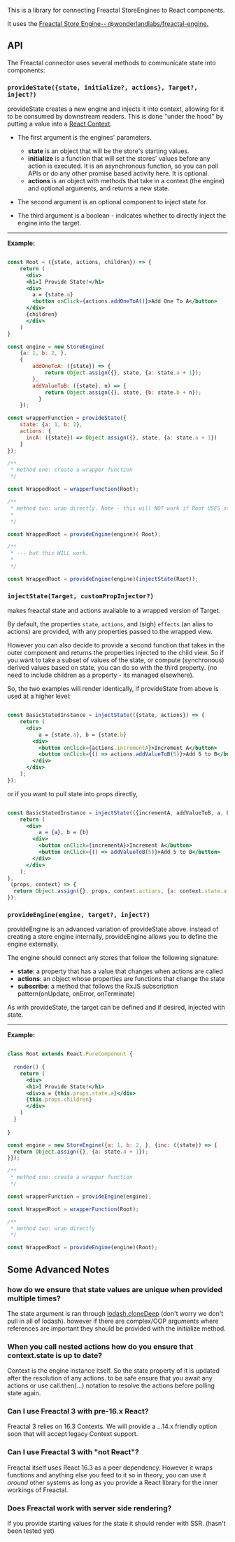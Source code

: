 This is a library for connecting Freactal StoreEngines to React components. 

It uses the [Freactal Store Engine-- @wonderlandlabs/freactal-engine.](https://github.com/bingomanatee/freactal3)

## API 

The Freactal connector uses several methods to communicate state into components:

### `provideState({state, initialize?, actions}, Target?, inject?)`

provideState creates a new engine and injects it into context, allowing for it to be consumed
by downstream readers. This is done "under the hood" by putting a value into a 
[React Context](https://reactjs.org/docs/context.html). 

* The first argument is the engines' parameters.
  * **state** is an object that will be the store's starting values.
  * **initialize** is a function that will set the stores' values before any action is
    executed. It is an asynchronous function, so you can poll APIs or do any other 
    promise based activity here. It is optional. 
  * **actions** is an object with methods that take in a context (the engine) and 
    optional arguments, and returns a new state. 
    
* The second argument is an optional component to inject state for. 
* The third argument is a boolean - indicates whether to directly inject the engine into the target. 

---- 

**Example:**

```jsx harmony

const Root = ({state, actions, children}) => {
    return (
      <div>
      <h1>I Provide State!</h1>
      <div>
        a = {state.a}
        <button onClick={actions.addOneToA()}>Add One To A</button>
      </div>
      {children}
      </div>
    )
}

const engine = new StoreEngine(
    {a: 1, b: 2, },
    {
        addOneToA: ({state}) => {
            return Object.assign({}, state, {a: state.a + 1});
        },
        addValueToB: ({state}, n) => {
            return Object.assign({}, state, {b: state.b + n});
          }
    });

const wrapperFunction = provideState({
    state: {a: 1, b: 2},
    actions: {
      incA: ({state}) => Object.assign({}, state, {a: state.a + 1})
    }
});

/**
 * method one: create a wrapper function
 */

const WrappedRoot = wrapperFunction(Root);

/**
 * method two: wrap directly. Note - this will NOT work if Root USES state.
 * 
 */

const WrappedRoot = provideEngine(engine)( Root);

/**
 * --- but this WILL work.
 * 
 */

const WrappedRoot = provideEngine(engine)(injectState(Root));

```

### `injectState(Target, customPropInjector?)`

makes freactal state and actions available to a wrapped version of Target. 

By default, the properties `state`, `actions`, and (sigh) `effects` (an alias to actions) are provided, with 
any properties passed to the wrapped view. 

However you can also decide to provide a second function that takes in the outer component and 
returns the properties injected to the child view. So if you want to take a subset of values of the 
state, or compute (synchronous) derived values based on state, you can do so with the third property. 
(no need to include children as a property - its managed elsewhere).

So, the two examples will render identically, if provideState from above is used at a higher level:

```jsx harmony

const BasicStatedInstance = injectState(({state, actions}) => {
    return (
      <div>
          a = {state.a}, b = {state.b} 
        <div>
          <button onClick={actions.incrementA}>Increment A</button>
          <button onClick={() => actions.addValueToB(5)}>Add 5 to B</button>
        </div>
      </div>
    );
});

```
or if you want to pull state into props directly, 

```jsx harmony

const BasicStatedInstance = injectState(({incrementA, addValueToB, a, b}) => {
    return (
      <div>
          a = {a}, b = {b} 
        <div>
          <button onClick={incrementA}>Increment A</button>
          <button onClick={() => addValueToB(5)}>Add 5 to B</button>
        </div>
      </div>
    );
},
 (props, context) => {
  return Object.assign({}, props, context.actions, {a: context.state.a, b: context.state.b});
});

```

### `provideEngine(engine, target?, inject?)`

provideEngine is an advanced variation of provideState above. 
instead of creating a store engine internally, provideEngine allows you to
 define the engine externally.

The engine should connect any stores that follow the following signature:

* **state**: a property that has a value that changes when actions are called
* **actions**: an object whose properties are functions that change the state
* **subscribe**: a method that follows the RxJS subscription 
  pattern(onUpdate, onError, onTerminate)

As with provideState, the target can be defined and if desired, injected with state.

---- 
**Example:**

```jsx harmony

class Root extends React.PureComponent {
  
  render() {
    return (
      <div>
      <h1>I Provide State!</h1>
      <div>a = {this.props.state.a}</div>
      {this.props.children}
      </div>
    )
  }
  
}

const engine = new StoreEngine({a: 1, b: 2, }, {inc: ({state}) => {
  return Object.assign({}, {a: state.a + 1});
}});

/**
 * method one: create a wrapper function
 */

const wrapperFunction = provideEngine(engine);

const WrappedRoot = wrapperFunction(Root);

/**
 * method two: wrap directly
 */

const WrappedRoot = provideEngine(engine)(Root);

```

## Some Advanced Notes

### how do we ensure that state values are unique when provided multiple times?

The state argument is ran through [lodash.cloneDeep](https://lodash.com/docs/4.17.11#cloneDeep) 
(don't worry we don't pull in all of lodash). however if there are 
complex/OOP arguments where references are important they should be provided with the initialize method. 

### When you call nested actions how do you ensure that context.state is up to date?

Context is the engine instance itself. So the state property of it is updated after the resolution of any
actions. to be safe ensure that you await any actions or use call.then(...) notation to resolve the actions
before polling state again. 

### Can I use Freactal 3 with pre-16.x React? 

Freactal 3 relies on 16.3 Contexts. We will provide a ...14.x friendly option soon that will accept
legacy Context support. 

### Can I use Freactal 3 with "not React"? 

Freactal itself uses React 16.3 as a peer dependency. However it wraps functions and anything else you feed to it
so in theory, you can use it *around* other systems as long as you provide a React library for the inner workings
of Freactal. 

### Does Freactal work with server side rendering? 

If you provide starting values for the state it should render with SSR. (hasn't been tested yet) 
